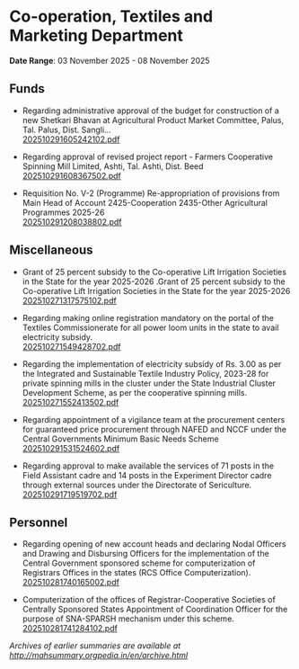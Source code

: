 # Co-operation, Textiles and Marketing Department

**Date Range**: 03 November 2025 - 08 November 2025


## Funds
- Regarding administrative approval of the budget for construction of a new Shetkari Bhavan at Agricultural Product Market Committee, Palus, Tal. Palus, Dist. Sangli...\
  [202510291605242102.pdf](https://gr.maharashtra.gov.in/Site/Upload/Government%20Resolutions/English/202510291605242102.pdf)

- Regarding approval of revised project report - Farmers Cooperative Spinning Mill Limited, Ashti, Tal. Ashti, Dist. Beed\
  [202510291608367502.pdf](https://gr.maharashtra.gov.in/Site/Upload/Government%20Resolutions/English/202510291608367502.pdf)

- Requisition No. V-2 (Programme) Re-appropriation of provisions from Main Head of Account 2425-Cooperation 2435-Other Agricultural Programmes 2025-26\
  [202510291208038802.pdf](https://gr.maharashtra.gov.in/Site/Upload/Government%20Resolutions/English/202510291208038802.pdf)

## Miscellaneous
- Grant of 25 percent subsidy to the Co-operative Lift Irrigation Societies in the State for the year 2025-2026 .Grant of 25 percent subsidy to the Co-operative Lift Irrigation Societies in the State for the year 2025-2026\
  [202510271317575102.pdf](https://gr.maharashtra.gov.in/Site/Upload/Government%20Resolutions/English/202510271317575102.pdf)

- Regarding making online registration mandatory on the portal of the Textiles Commissionerate for all power loom units in the state to avail electricity subsidy.\
  [202510271549428702.pdf](https://gr.maharashtra.gov.in/Site/Upload/Government%20Resolutions/English/202510271549428702.pdf)

- Regarding the implementation of electricity subsidy of Rs. 3.00 as per the Integrated and Sustainable Textile Industry Policy, 2023-28 for private spinning mills in the cluster under the State Industrial Cluster Development Scheme, as per the cooperative spinning mills.\
  [202510271552413502.pdf](https://gr.maharashtra.gov.in/Site/Upload/Government%20Resolutions/English/202510271552413502.pdf)

- Regarding appointment of a vigilance team at the procurement centers for guaranteed price procurement through NAFED and NCCF under the Central Governments Minimum Basic Needs Scheme\
  [202510291531524602.pdf](https://gr.maharashtra.gov.in/Site/Upload/Government%20Resolutions/English/202510291531524602.pdf)

- Regarding approval to make available the services of 71 posts in the Field Assistant cadre and 14 posts in the Experiment Director cadre through external sources under the Directorate of Sericulture.\
  [202510291719519702.pdf](https://gr.maharashtra.gov.in/Site/Upload/Government%20Resolutions/English/202510291719519702.pdf)

## Personnel
- Regarding opening of new account heads and declaring Nodal Officers and Drawing and Disbursing Officers for the implementation of the Central Government sponsored scheme for computerization of Registrars Offices in the states (RCS Office Computerization).\
  [202510281740165002.pdf](https://gr.maharashtra.gov.in/Site/Upload/Government%20Resolutions/English/202510281740165002.pdf)

- Computerization of the offices of Registrar-Cooperative Societies of Centrally Sponsored States Appointment of Coordination Officer for the purpose of SNA-SPARSH mechanism under this scheme.\
  [202510281741284102.pdf](https://gr.maharashtra.gov.in/Site/Upload/Government%20Resolutions/English/202510281741284102.pdf)


*Archives of earlier summaries are available at http://mahsummary.orgpedia.in/en/archive.html*